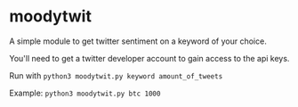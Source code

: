 # moodytwit

A simple module to get twitter sentiment on a keyword of your choice.

You'll need to get a twitter developer account to gain access to the api keys.

Run with `python3 moodytwit.py keyword amount_of_tweets`

Example: `python3 moodytwit.py btc 1000`
